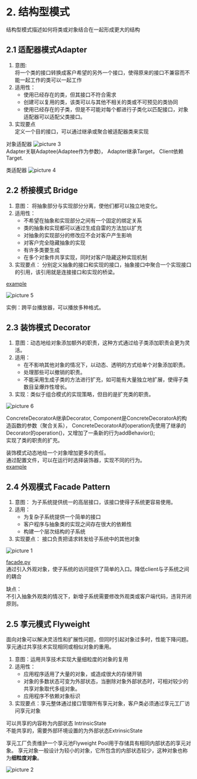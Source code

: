 # 2. 结构型模式
结构型模式描述如何将类或对象结合在一起形成更大的结构

## 2.1 适配器模式Adapter

1. 意图:  
将一个类的接口转换成客户希望的另外一个接口，使得原来的接口不兼容而不能一起工作的类可以一起工作
2. 适用性：
    - 使用已经存在的类，但其接口不符合需求
    - 创建可以复用的类，该类可以与其他不相关的类或不可预见的类协同
    - 使用已经存在的子类，但是不可能对每个都进行子类化以匹配接口，对象适配器可以适配父类接口。
3. 实现要点  
定义一个目的接口，可以通过继承或聚合被适配器类来实现

对象适配器
![picture 3](img/1594445010014.png)  
Adapter关联Adaptee(Adaptee作为参数)，
Adapter继承Target，
Client依赖Target.

类适配器
![picture 4](img/1594445116344.png)  


## 2.2 桥接模式 Bridge
1. 意图：
将抽象部分与实现部分分离，使他们都可以独立地变化。
2. 适用性：
    - 不希望在抽象和实现部分之间有一个固定的绑定关系
    - 类的抽象和实现都可以通过生成自雷的方法加以扩充
    - 对抽象的实现部分的修改应不会对客户产生影响
    - 对客户完全隐藏抽象的实现
    - 有许多类要生成
    - 在多个对象件共享实现，同时对客户隐藏这种实现机制
3. 实现要点：
分别定义抽象的接口和实现的接口，抽象接口中聚合一个实现接口的引用，该引用就是连接接口和实现的桥梁。

[example](./src/bridge.java)

![picture 5](img/1594447713505.png)  

实例：跨平台播放器，可以播放多种格式。

## 2.3 装饰模式 Decorator
1. 意图：动态地给对象添加额外的职责，这种方式通过给子类添加职责会更为灵活。
2. 适用：
    - 在不影响其他对象的情况下，以动态、透明的方式给单个对象添加职责。
    - 处理那些可以撤销的职责。
    - 不能采用生成子类的方法进行扩充，如可能有大量独立地扩展，使得子类数目呈爆炸性增长。
3. 实现：类似于组合模式的实现策略，但目的是扩充类的职责。

![picture 6](img/1594457907665.png)  

ConcreteDecoratorA继承Decorator, Component是ConcreteDecoratorA的构造函数的参数（聚合关系），
ConcreteDecoratorA的operation先使用了继承的Decorator的operation()，又增加了一条新的行为addBehavior();  
实现了类的职责的扩充。

装饰模式动态地给一个对象增加更多的责任。  
通过配置文件，可以在运行时选择装饰器，实现不同的行为。  
[example](./src/decorator.py)

## 2.4 外观模式 Facade Pattern

1. 意图：
为子系统提供统一的高层接口，该接口使得子系统更容易使用。
2. 适用：
    - 为复杂子系统提供一个简单的接口
    - 客户程序与抽象类的实现之间存在很大的依赖性
    - 构建一个层次结构的子系统
3. 实现要点：
接口负责把请求转发给子系统中的其他对象

![picture 1](img/1594468173191.png)  

[facade.py](./src/facade.py)  
通过引入外观对象，使子系统的访问提供了简单的入口。降低client与子系统之间的耦合

缺点：  
不引入抽象外观类的情况下，新增子系统需要修改外观类或客户端代码，违背开闭原则。

## 2.5 享元模式 Flyweight

面向对象可以解决灵活性和扩展性问题，但同时引起对象过多时，性能下降问题。
享元通过共享技术实现相同或相似对象的重用。  

1. 意图：运用共享技术实现大量细粒度的对象的复用
2. 适用性：
    - 应用程序适用了大量的对象，或造成很大的存储开销
    - 对象的多数状态可变为外部状态，当删除对象外部状态时，可相对较少的共享对象取代多组对象。
    - 应用程序不依赖对象标识
3. 实现要点：享元整体通过接口管理所有享元对象，客户类必须通过享元工厂访问享元对象

可以共享的内容称为内部状态 IntrinsicState  
不能共享的，需要外部环境设置的为外部状态ExtrinsicState

享元工厂负责维护一个享元池Flyweight Pool用于存储具有相同内部状态的享元对象。
享元对象一般设计为较小的对象，它所包含的内部状态较少，这种对象也称为**细粒度对象**。

![picture 2](img/1594469716904.png)  

